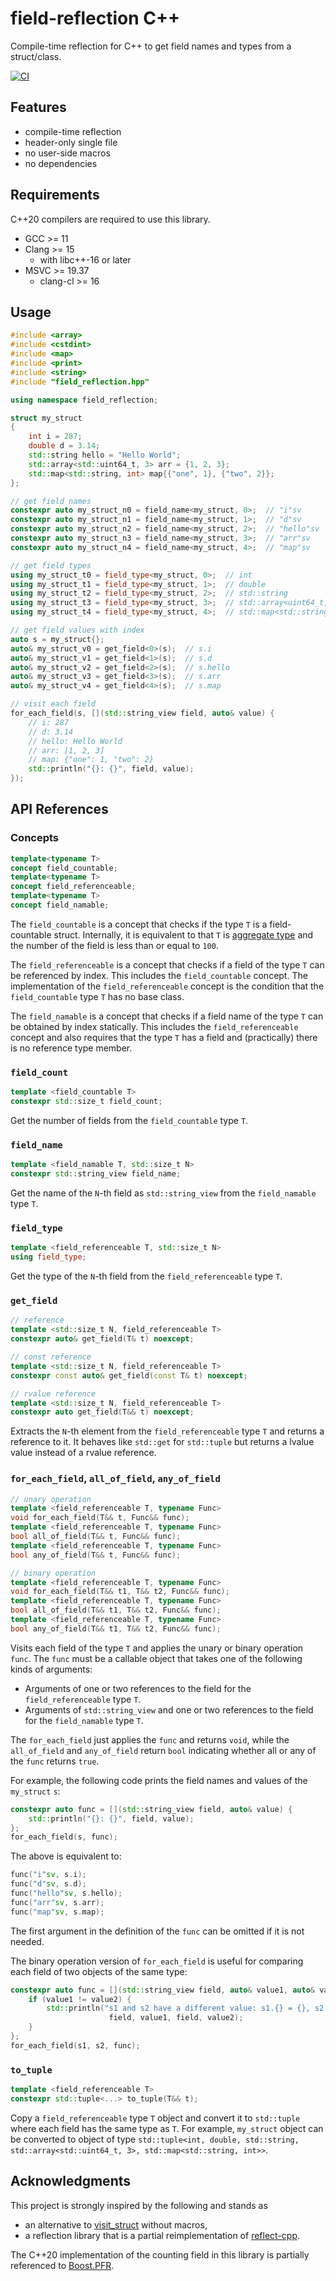 # field-reflection C++

Compile-time reflection for C++ to get field names and types from a struct/class.

[![CI](https://github.com/yosh-matsuda/field-reflection/actions/workflows/tests.yml/badge.svg)](https://github.com/yosh-matsuda/field-reflection/actions/workflows/tests.yml)

## Features

* compile-time reflection
* header-only single file
* no user-side macros
* no dependencies

## Requirements

C++20 compilers are required to use this library.

* GCC >= 11
* Clang >= 15
    * with libc++-16 or later
* MSVC >= 19.37
    * clang-cl >= 16

## Usage

```cpp
#include <array>
#include <cstdint>
#include <map>
#include <print>
#include <string>
#include "field_reflection.hpp"

using namespace field_reflection;

struct my_struct
{
    int i = 287;
    double d = 3.14;
    std::string hello = "Hello World";
    std::array<std::uint64_t, 3> arr = {1, 2, 3};
    std::map<std::string, int> map{{"one", 1}, {"two", 2}};
};

// get field names
constexpr auto my_struct_n0 = field_name<my_struct, 0>;  // "i"sv
constexpr auto my_struct_n1 = field_name<my_struct, 1>;  // "d"sv
constexpr auto my_struct_n2 = field_name<my_struct, 2>;  // "hello"sv
constexpr auto my_struct_n3 = field_name<my_struct, 3>;  // "arr"sv
constexpr auto my_struct_n4 = field_name<my_struct, 4>;  // "map"sv

// get field types
using my_struct_t0 = field_type<my_struct, 0>;  // int
using my_struct_t1 = field_type<my_struct, 1>;  // double
using my_struct_t2 = field_type<my_struct, 2>;  // std::string
using my_struct_t3 = field_type<my_struct, 3>;  // std::array<uint64_t, 3>
using my_struct_t4 = field_type<my_struct, 4>;  // std::map<std::string, int>

// get field values with index
auto s = my_struct{};
auto& my_struct_v0 = get_field<0>(s);  // s.i
auto& my_struct_v1 = get_field<1>(s);  // s.d
auto& my_struct_v2 = get_field<2>(s);  // s.hello
auto& my_struct_v3 = get_field<3>(s);  // s.arr
auto& my_struct_v4 = get_field<4>(s);  // s.map

// visit each field
for_each_field(s, [](std::string_view field, auto& value) {
    // i: 287
    // d: 3.14
    // hello: Hello World
    // arr: [1, 2, 3]
    // map: {"one": 1, "two": 2}
    std::println("{}: {}", field, value);
});
```

## API References

### Concepts

```cpp
template<typename T>
concept field_countable;
template<typename T>
concept field_referenceable;
template<typename T>
concept field_namable;
```

The `field_countable` is a concept that checks if the type `T` is a field-countable struct. Internally, it is equivalent to that `T` is [aggregate type](https://en.cppreference.com/w/cpp/types/is_aggregate) and the number of the field is less than or equal to `100`.

The `field_referenceable` is a concept that checks if a field of the type `T` can be referenced by index. This includes the `field_countable` concept. The implementation of the `field_referenceable` concept is the condition that the `field_countable` type `T` has no base class.

The `field_namable` is a concept that checks if a field name of the type `T` can be obtained by index statically. This includes the `field_referenceable` concept and also requires that the type `T` has a field and (practically) there is no reference type member.

### `field_count`

```cpp
template <field_countable T>
constexpr std::size_t field_count;
```

Get the number of fields from the `field_countable` type `T`.

### `field_name`

```cpp
template <field_namable T, std::size_t N>
constexpr std::string_view field_name;
```

Get the name of the `N`-th field as `std::string_view` from the `field_namable` type `T`.

### `field_type`

```cpp
template <field_referenceable T, std::size_t N>
using field_type;
```

Get the type of the `N`-th field from the `field_referenceable` type `T`.

### `get_field`

```cpp
// reference
template <std::size_t N, field_referenceable T>
constexpr auto& get_field(T& t) noexcept;

// const reference
template <std::size_t N, field_referenceable T>
constexpr const auto& get_field(const T& t) noexcept;

// rvalue reference
template <std::size_t N, field_referenceable T>
constexpr auto get_field(T&& t) noexcept;
```

Extracts the `N`-th element from the `field_referenceable` type `T` and returns a reference to it. It behaves like `std::get` for `std::tuple` but returns a lvalue value instead of a rvalue reference.

### `for_each_field`, `all_of_field`, `any_of_field`

```cpp
// unary operation
template <field_referenceable T, typename Func>
void for_each_field(T&& t, Func&& func);
template <field_referenceable T, typename Func>
bool all_of_field(T&& t, Func&& func);
template <field_referenceable T, typename Func>
bool any_of_field(T&& t, Func&& func);

// binary operation
template <field_referenceable T, typename Func>
void for_each_field(T&& t1, T&& t2, Func&& func);
template <field_referenceable T, typename Func>
bool all_of_field(T&& t1, T&& t2, Func&& func);
template <field_referenceable T, typename Func>
bool any_of_field(T&& t1, T&& t2, Func&& func);
```

Visits each field of the type `T` and applies the unary or binary operation `func`. The `func` must be a callable object that takes one of the following kinds of arguments:

* Arguments of one or two references to the field for the `field_referenceable` type `T`.
* Arguments of `std::string_view` and one or two references to the field for the `field_namable` type `T`.

The `for_each_field` just applies the `func` and returns `void`, while the `all_of_field` and `any_of_field` return `bool` indicating whether all or any of the `func` returns `true`.

For example, the following code prints the field names and values of the `my_struct` `s`:

```cpp
constexpr auto func = [](std::string_view field, auto& value) {
    std::println("{}: {}", field, value);
};
for_each_field(s, func);
```

The above is equivalent to:

```cpp
func("i"sv, s.i);
func("d"sv, s.d);
func("hello"sv, s.hello);
func("arr"sv, s.arr);
func("map"sv, s.map);
```

The first argument in the definition of the `func` can be omitted if it is not needed.

The binary operation version of `for_each_field` is useful for comparing each field of two objects of the same type:

```cpp
constexpr auto func = [](std::string_view field, auto& value1, auto& value2) {
    if (value1 != value2) {
        std::println("s1 and s2 have a different value: s1.{} = {}, s2.{} = {}",
                      field, value1, field, value2);
    }
};
for_each_field(s1, s2, func);
```

### `to_tuple`

```cpp
template <field_referenceable T>
constexpr std::tuple<...> to_tuple(T&& t);
```

Copy a `field_referenceable` type `T` object and convert it to `std::tuple` where each field has the same type as `T`. For example, `my_struct` object can be converted to  object of type `std::tuple<int, double, std::string, std::array<std::uint64_t, 3>, std::map<std::string, int>>`.

## Acknowledgments

This project is strongly inspired by the following and stands as

* an alternative to [visit_struct](https://github.com/cbeck88/visit_struct) without macros,
* a reflection library that is a partial reimplementation of [reflect-cpp](https://github.com/getml/reflect-cpp).

The C++20 implementation of the counting field in this library is partially referenced to [Boost.PFR](https://github.com/boostorg/pfr).
